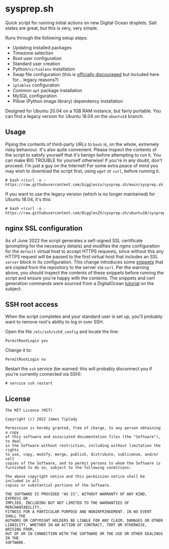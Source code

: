 # sysprep.sh

Quick script for running initial actions on new Digital Ocean droplets. Salt states are great, but this is very, very simple.

Runs through the following setup steps:

* Updating installed packages
* Timezone selection
* Root user configuration
* Standard user creation
* Python/`virtualenv` installation
* Swap file configuration (this is [officially discouraged](https://www.digitalocean.com/community/tutorials/how-to-add-swap-space-on-ubuntu-20-04) but included here for... legacy reasons?)
* `iptables` configuration
* Common `apt` package installation
* MySQL configuration
* Pillow (Python image library) dependency installation

Designed for Ubuntu 20.04 on a 1GB RAM instance, but fairly portable. You can find a legacy version for Ubuntu 18.04 on the `ubuntu18` branch.

## Usage

Piping the contents of third-party URLs to `bash` is, on the whole, extremely risky behaviour. It's also quite convenient. Please inspect the contents of the script to satisfy yourself that it's benign before attempting to run it. You can make BIG TROUBLE for yourself otherwise! If you're in any doubt, don't proceed. I'm just a guy on the Internet! For some extra peace of mind you may wish to download the script first, using `wget` or `curl`, before running it.

```
# bash <(curl -o - https://raw.githubusercontent.com/biggleszx/sysprep.sh/main/sysprep.sh)
```

If you want to use the legacy version (which is no longer maintained) for Ubuntu 18.04, it's this:

```
# bash <(curl -o - https://raw.githubusercontent.com/BigglesZX/sysprep.sh/ubuntu18/sysprep.sh)
```

## nginx SSL configuration

As of June 2022 the script generates a self-signed SSL certificate (prompting for the necessary details) and modifies the nginx configuration for the `default` virtual host to accept HTTPS requests, since without this any HTTPS request will be passed to the first virtual host that includes an SSL `server` block in its configuration. This change introduces some [snippets](https://github.com/BigglesZX/sysprep.sh/tree/main/snippets) that are copied from the repository to the server via `curl`. Per the warning above, you should inspect the contents of these snippets before running the script and ensure you're happy with the contents. The snippets and cert generation commands were sourced from a DigitalOcean [tutorial](https://www.digitalocean.com/community/tutorials/how-to-create-a-self-signed-ssl-certificate-for-nginx-in-ubuntu-18-04) on the subject.

## SSH root access

When the script completes and your standard user is set up, you'll probably want to remove root's ability to log in over SSH.

Open the file `/etc/ssh/sshd_config` and locate the line:

```
PermitRootLogin yes
```

Change it to:

```
PermitRootLogin no
```

Restart the `ssh` service (be warned: this will probably disconnect you if you're currently connected via SSH):

```shell
# service ssh restart
```

## License

```
The MIT License (MIT)

Copyright (c) 2022 James Tiplady

Permission is hereby granted, free of charge, to any person obtaining a copy
of this software and associated documentation files (the "Software"), to deal
in the Software without restriction, including without limitation the rights
to use, copy, modify, merge, publish, distribute, sublicense, and/or sell
copies of the Software, and to permit persons to whom the Software is
furnished to do so, subject to the following conditions:

The above copyright notice and this permission notice shall be included in all
copies or substantial portions of the Software.

THE SOFTWARE IS PROVIDED "AS IS", WITHOUT WARRANTY OF ANY KIND, EXPRESS OR
IMPLIED, INCLUDING BUT NOT LIMITED TO THE WARRANTIES OF MERCHANTABILITY,
FITNESS FOR A PARTICULAR PURPOSE AND NONINFRINGEMENT. IN NO EVENT SHALL THE
AUTHORS OR COPYRIGHT HOLDERS BE LIABLE FOR ANY CLAIM, DAMAGES OR OTHER
LIABILITY, WHETHER IN AN ACTION OF CONTRACT, TORT OR OTHERWISE, ARISING FROM,
OUT OF OR IN CONNECTION WITH THE SOFTWARE OR THE USE OR OTHER DEALINGS IN THE
SOFTWARE.
```
